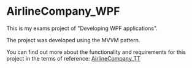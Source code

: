 # AirlineCompany_WPF
<p>This is my exams project of "Developing WPF applications".</p> 
<p>The project was developed using the MVVM pattern.</p>
<p>You can find out more about the functionality and requirements for this project in the terms of reference: <a href="https://github.com/samolevich2017/AirlineCompany_WPF/blob/main/AirlineCompany_TT.pdf">AirlineCompany_TT</a></p>
